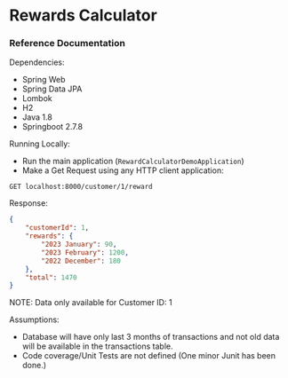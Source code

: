 # Rewards Calculator

### Reference Documentation

Dependencies:
- Spring Web
- Spring Data JPA
- Lombok
- H2
- Java 1.8
- Springboot 2.7.8

Running Locally:
- Run the main application (`RewardCalculatorDemoApplication`)
- Make a Get Request using any HTTP client application:
```
GET localhost:8000/customer/1/reward
```

Response:
```json
{
    "customerId": 1,
    "rewards": {
        "2023 January": 90,
        "2023 February": 1200,
        "2022 December": 180
    },
    "total": 1470
}
```
NOTE: Data only available for Customer ID: 1

Assumptions:
- Database will have only last 3 months of transactions and not old data will be available in the transactions table.
- Code coverage/Unit Tests are not defined (One minor Junit has been done.)
